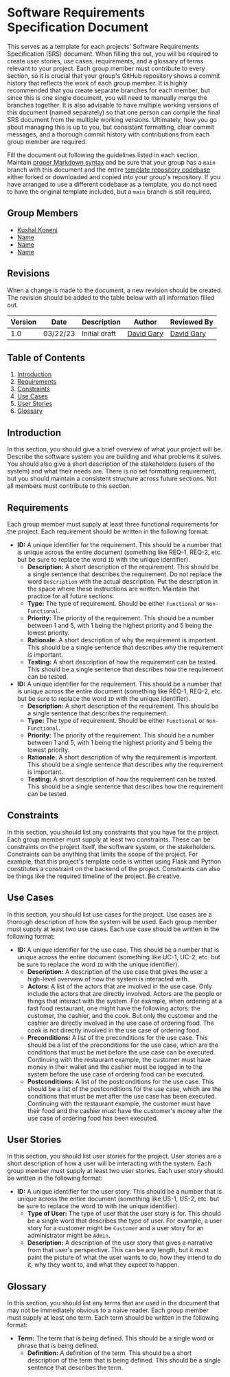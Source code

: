 # Software Requirements Specification Document

This serves as a template for each projects' Software Requirements Specification (SRS) document. When filling this out, you will be required to create user stories, use cases, requirements, and a glossary of terms relevant to your project. Each group member must contribute to every section, so it is crucial that your group's GitHub repository shows a commit history that reflects the work of each group member. It is highly recommended that you create separate branches for each member, but since this is one single document, you will need to manually merge the branches together. It is also advisable to have multiple working versions of this document (named separately) so that one person can compile the final SRS document from the multiple working versions. Ultimately, how you go about managing this is up to you, but consistent formatting, clear commit messages, and a thorough commit history with contributions from each group member are required.

Fill the document out following the guidelines listed in each section. Maintain [proper Markdown syntax](https://www.markdownguide.org/basic-syntax/) and be sure that your group has a `main` branch with this document and the entire [template repository codebase](https://github.com/david-gary/onlineStoreTemplate) either forked or downloaded and copied into your group's repository. If you have arranged to use a different codebase as a template, you do not need to have the original template included, but a `main` branch is still required.

## Group Members

* [Kushal Koneni](kkoneni@uncc.edu)
* [Name](mmailto:email@uncc.edu)
* [Name](mmailto:email@uncc.edu)
* [Name](mmailto:email@uncc.edu)

## Revisions

When a change is made to the document, a new revision should be created. The revision should be added to the table below with all information filled out.

| Version | Date | Description | Author | Reviewed By |
| --- | --- | --- | --- | --- |
| 1.0 | 03/22/23 | Initial draft | [David Gary](mailto:dgary9@uncc.edu) | [David Gary](mailto:dgary@uncc.edu) |

## Table of Contents

1. [Introduction](#introduction)
2. [Requirements](#requirements)
3. [Constraints](#constraints)
4. [Use Cases](#use-cases)
5. [User Stories](#user-stories)
6. [Glossary](#glossary)

## Introduction

In this section, you should give a brief overview of what your project will be. Describe the software system you are building and what problems it solves. You should also give a short description of the stakeholders (users of the system) and what their needs are. There is no set formatting requirement, but you should maintain a consistent structure across future sections. Not all members must contribute to this section.

## Requirements

Each group member must supply at least three functional requirements for the project. Each requirement should be written in the following format:

* **ID:** A unique identifier for the requirement. This should be a number that is unique across the entire document (something like REQ-1, REQ-2, etc. but be sure to replace the word `ID` with the unique identifier).
  * **Description:** A short description of the requirement. This should be a single sentence that describes the requirement. Do not replace the word `Description` with the actual description. Put the description in the space where these instructions are written. Maintain that practice for all future sections.
  * **Type:** The type of requirement. Should be either `Functional` or `Non-Functional`.
  * **Priority:** The priority of the requirement. This should be a number between 1 and 5, with 1 being the highest priority and 5 being the lowest priority.
  * **Rationale:** A short description of why the requirement is important. This should be a single sentence that describes why the requirement is important.
  * **Testing:** A short description of how the requirement can be tested. This should be a single sentence that describes how the requirement can be tested.
* **ID:** A unique identifier for the requirement. This should be a number that is unique across the entire document (something like REQ-1, REQ-2, etc. but be sure to replace the word `ID` with the unique identifier).
  * **Description:** A short description of the requirement. This should be a single sentence that describes the requirement.
  * **Type:** The type of requirement. Should be either `Functional` or `Non-Functional`.
  * **Priority:** The priority of the requirement. This should be a number between 1 and 5, with 1 being the highest priority and 5 being the lowest priority.
  * **Rationale:** A short description of why the requirement is important. This should be a single sentence that describes why the requirement is important.
  * **Testing:** A short description of how the requirement can be tested. This should be a single sentence that describes how the requirement can be tested.

## Constraints

In this section, you should list any constraints that you have for the project. Each group member must supply at least two constraints. These can be constraints on the project itself, the software system, or the stakeholders. Constraints can be anything that limits the scope of the project. For example, that this project's template code is written using Flask and Python constitutes a constraint on the backend of the project. Constraints can also be things like the required timeline of the project. Be creative.

## Use Cases

In this section, you should list use cases for the project. Use cases are a thorough description of how the system will be used. Each group member must supply at least two use cases. Each use case should be written in the following format:

* **ID:** A unique identifier for the use case. This should be a number that is unique across the entire document (something like UC-1, UC-2, etc. but be sure to replace the word `ID` with the unique identifier).
  * **Description:** A description of the use case that gives the user a high-level overview of how the system is interacted with.
  * **Actors:** A list of the actors that are involved in the use case. Only include the actors that are directly involved. Actors are the people or things that interact with the system. For example, when ordering at a fast food restaurant, one might have the following actors: the customer, the cashier, and the cook. But only the customer and the cashier are directly involved in the use case of ordering food. The cook is not directly involved in the use case of ordering food.
  * **Preconditions:** A list of the preconditions for the use case. This should be a list of the preconditions for the use case, which are the conditions that must be met before the use case can be executed. Continuing with the restaurant example, the customer must have money in their wallet and the cashier must be logged in to the system before the use case of ordering food can be executed.
  * **Postconditions:** A list of the postconditions for the use case. This should be a list of the postconditions for the use case, which are the conditions that must be met after the use case has been executed. Continuing with the restaurant example, the customer must have their food and the cashier must have the customer's money after the use case of ordering food has been executed.

## User Stories

In this section, you should list user stories for the project. User stories are a short description of how a user will be interacting with the system. Each group member must supply at least two user stories. Each user story should be written in the following format:

* **ID:** A unique identifier for the user story. This should be a number that is unique across the entire document (something like US-1, US-2, etc. but be sure to replace the word `ID` with the unique identifier).
  * **Type of User:** The type of user that the user story is for. This should be a single word that describes the type of user. For example, a user story for a customer might be `Customer` and a user story for an administrator might be `Admin`.
  * **Description:** A description of the user story that gives a narrative from that user's perspective. This can be any length, but it must paint the picture of what the user wants to do, how they intend to do it, why they want to, and what they expect to happen.

## Glossary

In this section, you should list any terms that are used in the document that may not be immediately obvious to a naive reader. Each group member must supply at least one term. Each term should be written in the following format:

* **Term:** The term that is being defined. This should be a single word or phrase that is being defined.
  * **Definition:** A definition of the term. This should be a short description of the term that is being defined. This should be a single sentence that describes the term.
